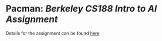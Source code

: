 # Pacman: *Berkeley CS188 Intro to AI Assignment*

Details for the assignment can be found [here](http://ai.berkeley.edu/search.html)
